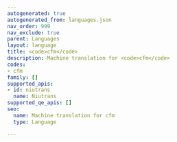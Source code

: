 ```yaml
---
autogenerated: true
autogenerated_from: languages.json
nav_order: 999
nav_exclude: true
parent: Languages
layout: language
title: <code>cfm</code>
description: Machine translation for <code>cfm</code>
codes:
- cfm
family: []
supported_apis:
- id: niutrans
  name: Niutrans
supported_qe_apis: []
seo:
  name: Machine translation for cfm
  type: Language

---
```



